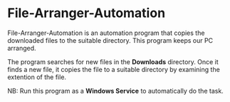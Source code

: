 # File-Arranger-Automation
File-Arranger-Automation is an automation program that copies the downloaded files to the suitable directory. This program keeps our PC arranged.

The program searches for new files in the **Downloads** directory. Once it finds a new file, it copies the file to a suitable directory by examining the extention of the file.

NB: Run this program as a **Windows Service** to automatically do the task.
